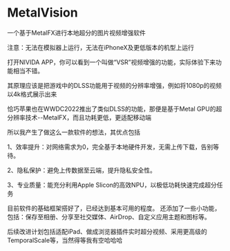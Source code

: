# MetalVision
一个基于MetalFX进行本地超分的图片视频增强软件

注意：无法在模拟器上运行，无法在iPhoneX及更低版本的机型上运行

打开NIVIDA APP，你可以看到一个叫做“VSR”视频增强的功能，实际体验下来功能相当不错。

其原理应该是把游戏中的DLSS功能用于视频的分辨率增强，例如将1080p的视频以4k格式展示出来

恰巧苹果也在WWDC2022推出了类似DLSS的功能，那便是基于Metal GPU的超分辨率技术--MetalFX，而且功耗更低，更适配移动端

所以我产生了做这么一款软件的想法，其优点包括

1、效率提升：对网络需求为0，完全基于本地硬件开发，无需上传下载，告别等待。

2、隐私保护：避免上传数据至云端，提升隐私安全性。

3、专业质量：能充分利用Apple Slicon的高效NPU，以极低功耗快速完成超分任务

目前软件的基础框架搭好了，已经达到基本可用的程度。
还添加了一些小功能，包括：保存至相册、分享至社交媒体、AirDrop、自定义应用主题和图标等。

后续改进计划包括适配iPad、做成浏览器插件实时超分视频、采用更高级的TemporalScale等，当然得等我有空哈哈哈
